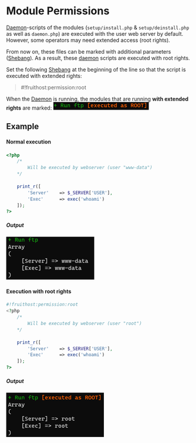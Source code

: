 # Module Permissions
[Daemon](https://github.com/fruithost/Binary)-scripts of the modules (`setup/install.php` & `setup/deinstall.php` as well as `daemon.php`) are executed with the user web server by default. However, some operators may need extended access (root rights).

From now on, these files can be marked with additional parameters ([Shebang](https://en.wikipedia.org/wiki/Shebang_(Unix))). As a result, these [daemon](https://github.com/fruithost/Binary) scripts are executed with root rights.

Set the following [Shebang](https://en.wikipedia.org/wiki/Shebang_(Unix)) at the beginning of the line so that the script is executed with extended rights:
> #!fruithost:permission:root

When the [Daemon](https://github.com/fruithost/Binary) is running, the modules that are running **with extended rights** are marked:
![EXECUTING_PREVIEW](../Images/Modules/EXECUTING_PREVIEW.PNG)

## Example
#### Normal execution
```php
<?php
    /*
        Will be executed by webserver (user "www-data")
    */
	
    print_r([
		'Server'	=> $_SERVER['USER'],
		'Exec'		=> exec('whoami')
	]);
?>
```
##### Output
![EXECUTING_DEFAULT](../Images/Modules/EXECUTING_DEFAULT.PNG)

#### Execution with root rights
```php
#!fruithost:permission:root
<?php
    /*
        Will be executed by webserver (user "root")
    */

	print_r([
		'Server'	=> $_SERVER['USER'],
		'Exec'		=> exec('whoami')
	]);
?>
```
##### Output
![EXECUTING_ROOT](../Images/Modules/EXECUTING_ROOT.PNG)